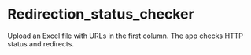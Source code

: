 # Redirection_status_checker
Upload an Excel file with URLs in the first column. The app checks HTTP status and redirects.
